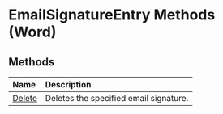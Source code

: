 
# EmailSignatureEntry Methods (Word)

## Methods



|**Name**|**Description**|
|:-----|:-----|
|[Delete](7b6856f4-f963-7ccd-e29b-fb2634cb3059.md)|Deletes the specified email signature.|
